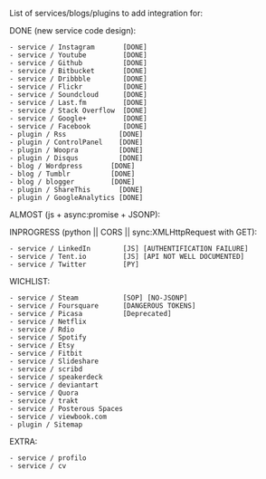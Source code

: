 List of services/blogs/plugins to add integration for:

DONE (new service code design):

    - service / Instagram       [DONE]
    - service / Youtube         [DONE]
    - service / Github          [DONE]
    - service / Bitbucket       [DONE]
    - service / Dribbble        [DONE]
    - service / Flickr          [DONE]
    - service / Soundcloud      [DONE]
    - service / Last.fm         [DONE]
    - service / Stack Overflow  [DONE]
    - service / Google+         [DONE]
    - service / Facebook        [DONE]
    - plugin / Rss             [DONE]
    - plugin / ControlPanel    [DONE]
    - plugin / Woopra          [DONE]
    - plugin / Disqus          [DONE]
    - blog / Wordpress       [DONE]
    - blog / Tumblr          [DONE]
    - blog / blogger         [DONE]
    - plugin / ShareThis       [DONE]
    - plugin / GoogleAnalytics [DONE]

ALMOST (js + async:promise + JSONP):

INPROGRESS (python || CORS || sync:XMLHttpRequest with GET):

    - service / LinkedIn        [JS] [AUTHENTIFICATION FAILURE]
    - service / Tent.io         [JS] [API NOT WELL DOCUMENTED]
    - service / Twitter         [PY]

WICHLIST:

    - service / Steam           [SOP] [NO-JSONP]
    - service / Foursquare      [DANGEROUS TOKENS]
    - service / Picasa          [Deprecated]
    - service / Netflix
    - service / Rdio
    - service / Spotify
    - service / Etsy
    - service / Fitbit
    - service / Slideshare
    - service / scribd
    - service / speakerdeck
    - service / deviantart
    - service / Quora
    - service / trakt
    - service / Posterous Spaces
    - service / viewbook.com
    - plugin / Sitemap

EXTRA:

    - service / profilo
    - service / cv
